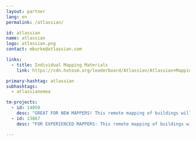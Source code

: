 ```yaml
---
layout: partner
lang: en
permalink: /atlassian/

id: atlassian
name: atlassian
logo: atlassian.png
contact: mburke@atlassian.com

links:
  - title: Individual Mapping Materials
    link: https://cdn.hotosm.org/leaderboard/Atlassian/Atlassian+Mapping+how+to+guide.pdf

primary-hashtag: atlassian
subhashtags:
  - atlassianemea

tm-projects:
  - id: 14050
    desc: "GREAT FOR NEW MAPPERS! This remote mapping of buildings will support the implementation of planned activities and largely the generation of data for humanitarian activities in the identified provinces."
  - id: 13867
    desc: "FOR EXPERIENCED MAPPERS: This remote mapping of buildings will support the implementation of planned activities and largely the generation of data for humanitarian activities in the identified provinces."

---
```

